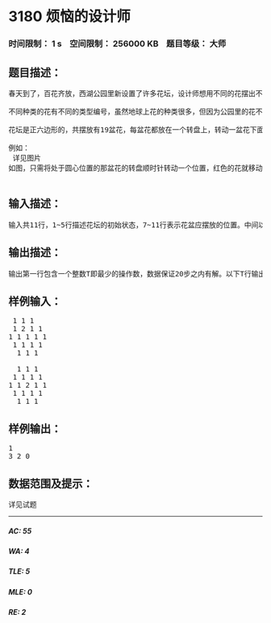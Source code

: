 # 3180 烦恼的设计师   
### 时间限制： 1 s&nbsp;&nbsp;&nbsp;&nbsp;空间限制： 256000 KB&nbsp;&nbsp;&nbsp;&nbsp;题目等级： 大师  
## 题目描述：  

<pre>
春天到了，百花齐放，西湖公园里新设置了许多花坛，设计师想用不同的花摆出不同的图案以吸引游人，于是设计了各种图案并且在花圃中选好了要摆放的花。不幸的是负责搬运和摆放的工人因为临时有事，只将花放到花架上就匆匆离开了，并没有按照设计师原来的设计方案摆放，结果花坛杂乱不堪,设计师只好自己来调整花的位置。由于设计师通常从事脑力劳动，较少从事搬运和摆放花盆的体力工作，所以请你帮忙找出一种移动方法使工作量最小。
 
不同种类的花有不同的类型编号，虽然地球上花的种类很多，但因为公园里的花不超过1,000,000种，所以花的类型编号不超过1,000,000。另一方面，出于美学考虑，一个花坛里摆放的不同种类的花不超过3种，且不同种类的花的数量不可太接近，对于任意两种花，数量多的花的盆数至少是数量少的花的2倍。
 
花坛是正六边形的，共摆放有19盆花，每盆花都放在一个转盘上，转动一盆花下面的转盘，会使周围的6盆花顺时针或逆时针移动一个位置（但不可把花转到花坛外），称为一次操作。你的任务：用最少的操作使花坛由初始状态转化为符合设计图纸的目标状态。
 
例如：  
 详见图片
如图，只需将处于圆心位置的那盆花的转盘顺时针转动一个位置，红色的花就移动到了目标位置。
 
</pre>
  
  
## 输入描述：  

<pre>
输入共11行，1~5行描述花坛的初始状态，7~11行表示花盆应摆放的位置。中间以空行分隔。5行数字分别表示花坛的5个行，其中第1、5两行有3个整数，第2、4两行有4个整数，第3行有5个整数，表示每一行的花的类型，不同的数代表不同种类的花。
</pre>
  
  
## 输出描述：  

<pre>
输出第一行包含一个整数T即最少的操作数，数据保证20步之内有解。以下T行输出操作序列，每行代表一次操作，包括3个整数Xi,Yi,Ki,（Xi,Yi）表示第i步转动第Xi行，第Yi盆花下的转盘，当Ki为0时表示向顺时针方向转动，Ki为1时表示向逆时针方向转动，如有多种方案，任意输出其中一种即可。
</pre>
  
  
## 样例输入：  

<pre>
 1 1 1
 1 2 1 1
1 1 1 1 1
 1 1 1 1
  1 1 1
 
  1 1 1
 1 1 1 1
1 1 2 1 1
 1 1 1 1
  1 1 1
</pre>
  
  
## 样例输出：  

<pre>
1
3 2 0
</pre>
  
  
## 数据范围及提示：  

<pre>
详见试题
</pre>
  
  
***  

##### AC: 55  
##### WA: 4  
##### TLE: 5  
##### MLE: 0  
##### RE: 2  
